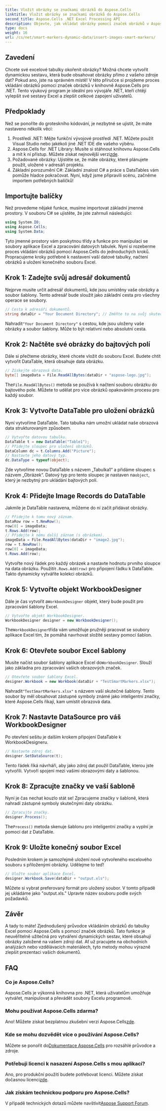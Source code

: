 ```yaml
---
title: Vložit obrázky se značkami obrázků do Aspose.Cells
linktitle: Vložit obrázky se značkami obrázků do Aspose.Cells
second_title: Aspose.Cells .NET Excel Processing API
description: Objevte, jak vkládat obrázky pomocí značek obrázků v Aspose.Cells pro .NET s naším podrobným průvodcem! Efektivně vylepšete své sestavy Excel pomocí vizuálů.
type: docs
weight: 16
url: /cs/net/smart-markers-dynamic-data/insert-images-smart-markers/
---
```

## Zavedení
Chcete své excelové tabulky okořenit obrázky? Možná chcete vytvořit dynamickou sestavu, která bude obsahovat obrázky přímo z vašeho zdroje dat? Pokud ano, jste na správném místě! V této příručce si projdeme proces vkládání obrázků pomocí značek obrázků v knihovně Aspose.Cells pro .NET. Tento výukový program je ideální pro vývojáře .NET, kteří chtějí vylepšit své sestavy Excel a zlepšit celkové zapojení uživatelů.
## Předpoklady
Než se ponoříte do groteskního kódování, je nezbytné se ujistit, že máte nastaveno několik věcí:
1. Prostředí .NET: Mějte funkční vývojové prostředí .NET. Můžete použít Visual Studio nebo jakékoli jiné .NET IDE dle vašeho výběru.
2.  Aspose.Cells for .NET Library: Musíte si stáhnout knihovnu Aspose.Cells a mít k ní přístup. Můžete získat nejnovější verzi[zde](https://releases.aspose.com/cells/net/).
3. Požadované obrázky: Ujistěte se, že máte obrázky, které plánujete použít, uložené v adresáři projektu.
4. Základní porozumění C#: Základní znalost C# a práce s DataTables vám pomůže hladce pokračovat.
Nyní, když jsme připravili scénu, začněme importem potřebných balíčků!
## Importujte balíčky
Než provedeme nějaké funkce, musíme importovat základní jmenné prostory. V souboru C# se ujistěte, že jste zahrnuli následující:
```csharp
using System.IO;
using Aspose.Cells;
using System.Data;
```
Tyto jmenné prostory vám poskytnou třídy a funkce pro manipulaci se soubory aplikace Excel a zpracování datových tabulek.
Nyní si rozeberme proces vkládání obrázků pomocí Aspose.Cells do jednoduchých kroků. Propracujeme kroky potřebné k nastavení vaší datové tabulky, načtení obrázků a uložení konečného souboru Excel.
## Krok 1: Zadejte svůj adresář dokumentů
Nejprve musíte určit adresář dokumentů, kde jsou umístěny vaše obrázky a soubor šablony. Tento adresář bude sloužit jako základní cesta pro všechny operace se soubory.
```csharp
// Cesta k adresáři dokumentů.
string dataDir = "Your Document Directory"; // Změňte to na svůj skutečný adresář
```
 Nahradit`"Your Document Directory"` s cestou, kde jsou uloženy vaše obrázky a soubor šablony. Může to být relativní nebo absolutní cesta.
## Krok 2: Načtěte své obrázky do bajtových polí
Dále si přečteme obrázky, které chcete vložit do souboru Excel. Budete chtít vytvořit DataTable, která obsahuje data obrázku.
```csharp
// Získejte obrazová data.
byte[] imageData = File.ReadAllBytes(dataDir + "aspose-logo.jpg");
```
 The`File.ReadAllBytes()` metoda se používá k načtení souboru obrázku do bajtového pole. Můžete to udělat pro více obrázků opakováním procesu pro každý soubor.
## Krok 3: Vytvořte DataTable pro uložení obrázků
Nyní vytvoříme DataTable. Tato tabulka nám umožní ukládat naše obrazová data strukturovaným způsobem.
```csharp
// Vytvořte datovou tabulku.
DataTable t = new DataTable("Table1");
// Přidejte sloupec pro uložení obrázků.
DataColumn dc = t.Columns.Add("Picture");
// Nastavte jeho datový typ.
dc.DataType = typeof(object);
```
 Zde vytvoříme novou DataTable s názvem „Tabulka1“ a přidáme sloupec s názvem „Obrázek“. Datový typ pro tento sloupec je nastaven na`object`, který je nezbytný pro ukládání bajtových polí.
## Krok 4: Přidejte Image Records do DataTable
Jakmile je DataTable nastavena, můžeme do ní začít přidávat obrázky.
```csharp
// Přidejte k tomu nový záznam.
DataRow row = t.NewRow();
row[0] = imageData;
t.Rows.Add(row);
// Přidejte k němu další záznam (s obrázkem).
imageData = File.ReadAllBytes(dataDir + "image2.jpg");
row = t.NewRow();
row[0] = imageData;
t.Rows.Add(row);
```
 Vytvořte nový řádek pro každý obrázek a nastavte hodnotu prvního sloupce na data obrázku. Použití`t.Rows.Add(row)` pro připojení řádku k DataTable. Takto dynamicky vytváříte kolekci obrázků.
## Krok 5: Vytvořte objekt WorkbookDesigner
 Dále je čas vytvořit a`WorkbookDesigner` objekt, který bude použit pro zpracování šablony Excel.
```csharp
// Vytvořte objekt WorkbookDesigner.
WorkbookDesigner designer = new WorkbookDesigner();
```
 The`WorkbookDesigner`třída vám umožňuje pružněji pracovat se soubory aplikace Excel tím, že pomáhá navrhovat složité sestavy pomocí šablon.
## Krok 6: Otevřete soubor Excel šablony
 Musíte načíst soubor šablony aplikace Excel do`WorkbookDesigner`. Slouží jako základna pro zpracování vašich obrazových značek.
```csharp
// Otevřete soubor šablony Excel.
designer.Workbook = new Workbook(dataDir + "TestSmartMarkers.xlsx");
```
 Nahradit`"TestSmartMarkers.xlsx"` s názvem vaší skutečné šablony. Tento soubor by měl obsahovat zástupné symboly známé jako inteligentní značky, které Aspose.Cells říkají, kam umístit obrazová data.
## Krok 7: Nastavte DataSource pro váš WorkbookDesigner
Po otevření sešitu je dalším krokem připojení DataTable k WorkbookDesigneru.
```csharp
// Nastavte zdroj dat.
designer.SetDataSource(t);
```
Tento řádek říká návrháři, aby jako zdroj dat použil DataTable, kterou jste vytvořili. Vytvoří spojení mezi vašimi obrazovými daty a šablonou.
## Krok 8: Zpracujte značky ve vaší šabloně
Nyní je čas nechat kouzlo stát se! Zpracujeme značky v šabloně, která nahradí zástupné symboly skutečnými daty obrázku.
```csharp
// Zpracujte značky.
designer.Process();
```
 The`Process()` metoda skenuje šablonu pro inteligentní značky a vyplní je pomocí dat z DataTable.
## Krok 9: Uložte konečný soubor Excel
Posledním krokem je samozřejmě uložení nově vytvořeného excelového souboru s přiloženými obrázky. Udělejme to teď!
```csharp
// Uložte soubor aplikace Excel.
designer.Workbook.Save(dataDir + "output.xls");
```
Můžete si vybrat preferovaný formát pro uložený soubor. V tomto případě jej ukládáme jako "output.xls." Upravte název souboru podle svých požadavků.
## Závěr
A tady to máte! Zjednodušený průvodce vkládáním obrázků do tabulky Excel pomocí Aspose.Cells s pomocí značek obrázků. Tato funkce je neuvěřitelně užitečná pro vytváření dynamických sestav, které obsahují obrázky založené na vašem zdroji dat. Ať už pracujete na obchodních analýzách nebo vzdělávacích materiálech, tyto metody mohou výrazně zlepšit prezentaci vašich dokumentů.
## FAQ
### Co je Aspose.Cells?
Aspose.Cells je výkonná knihovna pro .NET, která uživatelům umožňuje vytvářet, manipulovat a převádět soubory Excelu programově.
### Mohu používat Aspose.Cells zdarma?
Ano! Můžete získat bezplatnou zkušební verzi Aspose.Cells[zde](https://releases.aspose.com/).
### Kde se mohu dozvědět více o používání Aspose.Cells?
 Můžete se ponořit do[Dokumentace Aspose.Cells](https://reference.aspose.com/cells/net/) pro rozsáhlé průvodce a zdroje.
### Potřebuji licenci k nasazení Aspose.Cells s mou aplikací?
 Ano, pro produkční použití budete potřebovat licenci. Můžete získat dočasnou licenci[zde](https://purchase.aspose.com/temporary-license/).
### Jak získám technickou podporu pro Aspose.Cells?
 V případě technických dotazů můžete navštívit[Aspose Support Forum](https://forum.aspose.com/c/cells/9).
